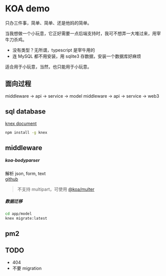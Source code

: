 # KOA demo
只办三件事，简单、简单、还是他妈的简单。

当我想做一个小玩意，它正好需要一点后端支持时，我可不想弄一大堆过来，用宰牛刀杀鸡。
+ 没有类型？无所谓，typescript 是宰牛用的
+ 连 MySQL 都不用安装，用 sqlite3 存数据，安装一个数据库好麻烦

适合用于小玩意，当然，也只能用于小玩意。

## 面向过程
middleware -> api -> service -> model
middleware -> api -> service -> web3

## sql database
[knex document](https://knexjs.org/)

``` bash
npm install -g knex
```

## middleware
##### koa-bodyparser
解析 json, form, text  
[github](https://github.com/koajs/bodyparser)

> 不支持 multipart，可使用 [@koa/multer](https://github.com/koajs/multer)

##### 数据迁移
``` bash
cd app/model
knex migrate:latest
```

## pm2

## TODO
+ 404
+ 不要 migration
